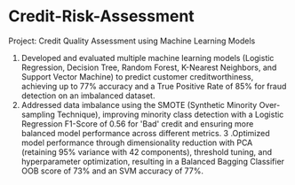 # Credit-Risk-Assessment
Project: Credit Quality Assessment using Machine Learning Models

1. Developed and evaluated multiple machine learning models (Logistic Regression, Decision Tree, Random Forest, K-Nearest Neighbors, and Support Vector Machine) to predict customer creditworthiness, achieving up to 77% accuracy and a True Positive Rate of 85% for fraud detection on an imbalanced dataset.
2. Addressed data imbalance using the SMOTE (Synthetic Minority Over-sampling Technique), improving minority class detection with a Logistic Regression F1-Score of 0.56 for 'Bad' credit and ensuring more balanced model performance across different metrics.
3 .Optimized model performance through dimensionality reduction with PCA (retaining 95% variance with 42 components), threshold tuning, and hyperparameter optimization, resulting in a Balanced Bagging Classifier OOB score of 73% and an SVM accuracy of 77%.

